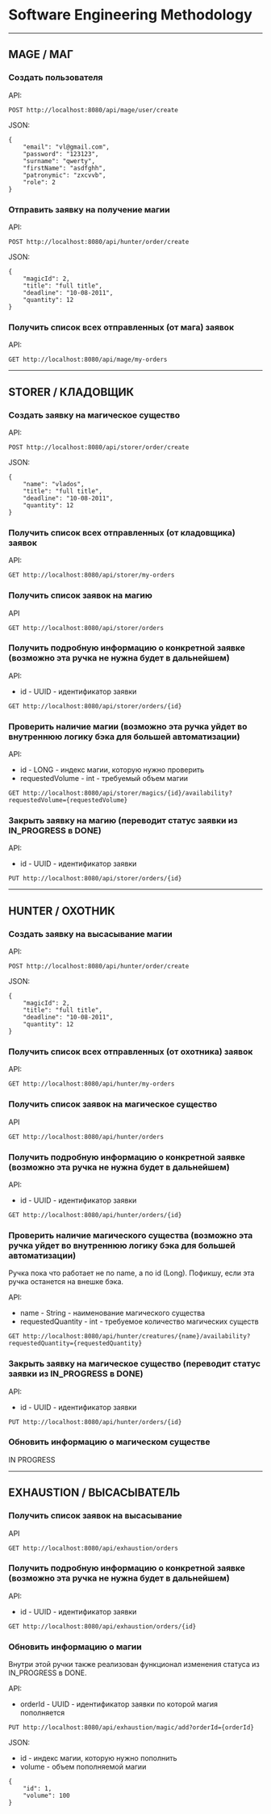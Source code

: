 # Software Engineering Methodology

---

## MAGE / МАГ
### Создать пользователя
API:
```
POST http://localhost:8080/api/mage/user/create
```
JSON:
```
{
    "email": "vl@gmail.com",
    "password": "123123",
    "surname": "qwerty",
    "firstName": "asdfghh",
    "patronymic": "zxcvvb",
    "role": 2
}
```
### Отправить заявку на получение магии
API:
```
POST http://localhost:8080/api/hunter/order/create
```
JSON:
```
{   
    "magicId": 2,
    "title": "full title",
    "deadline": "10-08-2011",
    "quantity": 12
}
```

### Получить список всех отправленных (от мага) заявок
API:
```
GET http://localhost:8080/api/mage/my-orders
```

---
## STORER / КЛАДОВЩИК

### Создать заявку на магическое существо
API:
```
POST http://localhost:8080/api/storer/order/create
```
JSON:
```
{   
    "name": "vlados",
    "title": "full title",
    "deadline": "10-08-2011",
    "quantity": 12
}
```

### Получить список всех отправленных (от кладовщика) заявок
API:
```
GET http://localhost:8080/api/storer/my-orders
```

### Получить список заявок на магию
API
```
GET http://localhost:8080/api/storer/orders
```

### Получить подробную информацию о конкретной заявке (возможно эта ручка не нужна будет в дальнейшем)
API:
- id - UUID - идентификатор заявки
```
GET http://localhost:8080/api/storer/orders/{id}
```

### Проверить наличие магии (возможно эта ручка уйдет во внутреннюю логику бэка для большей автоматизации)
API:
- id - LONG - индекс магии, которую нужно проверить
- requestedVolume - int - требуемый объем магии
```
GET http://localhost:8080/api/storer/magics/{id}/availability?requestedVolume={requestedVolume}
```

### Закрыть заявку на магию (переводит статус заявки из IN_PROGRESS в DONE)
API:
- id - UUID - идентификатор заявки
```
PUT http://localhost:8080/api/storer/orders/{id}
```
---

## HUNTER / ОХОТНИК

### Создать заявку на высасывание магии
API:
```
POST http://localhost:8080/api/hunter/order/create
```
JSON:
```
{   
    "magicId": 2,
    "title": "full title",
    "deadline": "10-08-2011",
    "quantity": 12
}
```

### Получить список всех отправленных (от охотника) заявок
API:
```
GET http://localhost:8080/api/hunter/my-orders
```

### Получить список заявок на магическое существо
API
```
GET http://localhost:8080/api/hunter/orders
```

### Получить подробную информацию о конкретной заявке (возможно эта ручка не нужна будет в дальнейшем)
API:
- id - UUID - идентификатор заявки
```
GET http://localhost:8080/api/hunter/orders/{id}
```

### Проверить наличие магического существа (возможно эта ручка уйдет во внутреннюю логику бэка для большей автоматизации)
Ручка пока что работает не по name, а по id (Long). Пофикшу, если эта ручка останется на внешке бэка.

API:
- name - String - наименование магического существа
- requestedQuantity - int - требуемое количество магических существ
```
GET http://localhost:8080/api/hunter/creatures/{name}/availability?requestedQuantity={requestedQuantity}
```

### Закрыть заявку на магическое существо (переводит статус заявки из IN_PROGRESS в DONE)
API:
- id - UUID - идентификатор заявки
```
PUT http://localhost:8080/api/hunter/orders/{id}
```

### Обновить информацию о магическом существе 

IN PROGRESS

---

## EXHAUSTION / ВЫСАСЫВАТЕЛЬ

### Получить список заявок на высасывание
API
```
GET http://localhost:8080/api/exhaustion/orders
```

### Получить подробную информацию о конкретной заявке (возможно эта ручка не нужна будет в дальнейшем)
API:
- id - UUID - идентификатор заявки
```
GET http://localhost:8080/api/exhaustion/orders/{id}
```
### Обновить информацию о магии
Внутри этой ручки также реализован функционал изменения статуса из IN_PROGRESS в DONE.

API:
- orderId - UUID - идентификатор заявки по которой магия пополняется
```
PUT http://localhost:8080/api/exhaustion/magic/add?orderId={orderId}
```
JSON:
- id - индекс магии, которую нужно пополнить
- volume - объем пополняемой магии
```
{
    "id": 1,
    "volume": 100
}
```